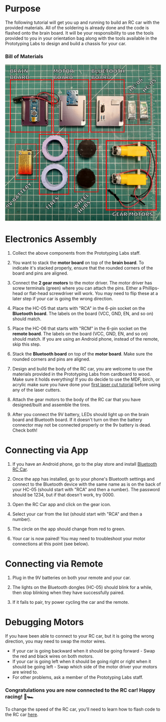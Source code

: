 # Purpose

The following tutorial will get you up and running to build an RC car with the provided materials. All of the soldering is already done and the code is flashed onto the brain board. It will be your responsibility to use the tools provided to you in your orientation bag along with the tools available in the Prototyping Labs to design and build a chassis for your car.

### Bill of Materials

![](/assets/tutorial/component_layout.png)


# Electronics Assembly

1. Collect the above components from the Prototyping Labs staff.

1. You want to stack the **motor board** on top of the **brain board**. To indicate it's stacked properly, ensure that the rounded corners of the board and pins are aligned.

1. Connect the **2 gear motors** to the motor driver. The motor driver has screw terminals (green) where you can attach the pins. Either a Phillips-head or flat-head screwdriver will work. You may need to flip these at a later step if your car is going the wrong direction.

1. Place the HC-05 that starts with "RCA" in the 6-pin socket on the **Bluetooth board**. The labels on the board (VCC, GND, EN, and so on) should match.

1. Place the HC-06 that starts with "RCM" in the 6-pin socket on the **remote board**. The labels on the board (VCC, GND, EN, and so on) should match. If you are using an Android phone, instead of the remote, skip this step.

1. Stack the **Bluetooth board** on top of the **motor board**. Make sure the rounded corners and pins are aligned.

1. Design and build the body of the RC car, you are welcome to use the materials provided in the Prototyping Labs from cardboard to wood. Make sure it holds everything! If you do decide to use the MDF, birch, or acrylic make sure you have done your [first laser cut tutorial](https://gixlabs.github.io/how_to/first_lasercut.html) before using any of the laser cutters.

1. Attach the gear motors to the body of the RC car that you have designed/built and assemble the tires.

1. After you connect the 9V battery, LEDs should light up on the brain board and Bluetooth board. If it doesn't turn on then the battery connector may not be connected properly or the 9v battery is dead. Check both!

# Connecting via App

1. If you have an Android phone, go to the play store and install [Bluetooth RC Car](https://play.google.com/store/apps/details?id=braulio.calle.bluetoothRCcontroller&hl=en_US&gl=US).

1. Once the app has installed, go to your phone's Bluetooth settings and connect to the Bluetooth device with the same name as is on the back of your HC-05 (should start with "RCA" and then a number). The password should be 1234, but if that doesn't work, try 0000.

1. Open the RC Car app and click on the gear icon.

1. Select your car from the list (should start with "RCA" and then a number).

1. The circle on the app should change from red to green.

1. Your car is now paired! You may need to troubleshoot your motor connections at this point (see below).

# Connecting via Remote
1. Plug in the 9V batteries on both your remote and your car.

1. The lights on the Bluetooth dongles (HC-05) should blink for a while, then stop blinking when they have successfully paired.

1. If it fails to pair, try power cycling the car and the remote.

# Debugging Motors
If you have been able to connect to your RC car, but it is going the wrong direction, you may need to swap the motor wires.
- If your car is going backward when it should be going forward - Swap the red and black wires on both motors.
- If your car is going left when it should be going right or right when it should be going left - Swap which side of the motor driver your motors are wired to.
- For other problems, ask a member of the Prototyping Labs staff.

### Congratulations you are now connected to the RC car! Happy racing! 🏁🏎

To change the speed of the RC car, you'll need to learn how to flash code to the RC car [here](https://github.com/GIXLabs/rccars/blob/main/tutorials/flash_code.md).
